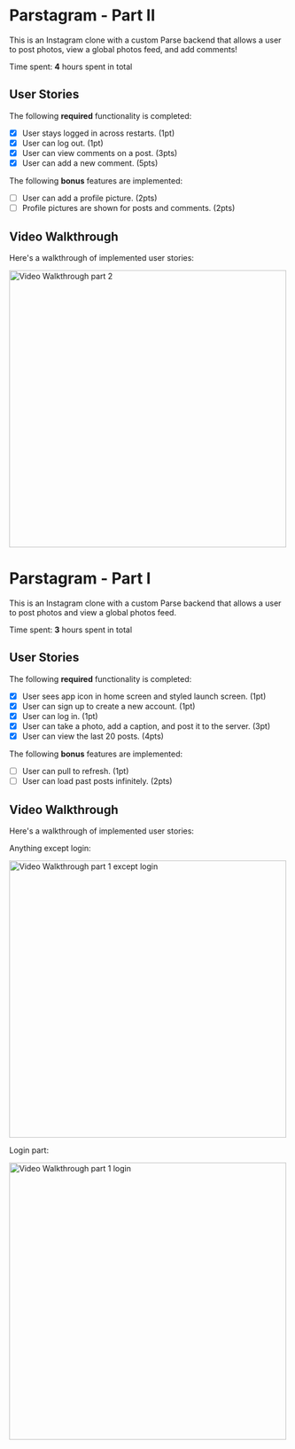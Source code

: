 # Parstagram - Part II

This is an Instagram clone with a custom Parse backend that allows a user to post photos, view a global photos feed, and add comments!

Time spent: **4** hours spent in total

## User Stories

The following **required** functionality is completed:

- [x] User stays logged in across restarts. (1pt)
- [x] User can log out. (1pt)
- [x] User can view comments on a post. (3pts)
- [x] User can add a new comment. (5pts)

The following **bonus** features are implemented:

- [ ] User can add a profile picture. (2pts)
- [ ] Profile pictures are shown for posts and comments. (2pts)

## Video Walkthrough

Here's a walkthrough of implemented user stories:

<img src='https://github.com/mialsy/iOS_insta/blob/main/res/ezgif-4-556a780b3195.gif' title='Video Walkthrough part 2' width='500' alt='Video Walkthrough part 2' />

# Parstagram - Part I

This is an Instagram clone with a custom Parse backend that allows a user to post photos and view a global photos feed.

Time spent: **3** hours spent in total

## User Stories

The following **required** functionality is completed:

- [x] User sees app icon in home screen and styled launch screen. (1pt)
- [x] User can sign up to create a new account. (1pt)
- [x] User can log in. (1pt)
- [x] User can take a photo, add a caption, and post it to the server. (3pt)
- [x] User can view the last 20 posts. (4pts)

The following **bonus** features are implemented:

- [ ] User can pull to refresh. (1pt)
- [ ] User can load past posts infinitely. (2pts)

## Video Walkthrough

Here's a walkthrough of implemented user stories:

Anything except login:

<img src='https://github.com/mialsy/iOS_insta/blob/main/res/ezgif-3-96271c3e4c1a.gif' title='Video Walkthrough part 1 except login' width='500' alt='Video Walkthrough part 1 except login' />

Login part:

<img src='https://github.com/mialsy/iOS_insta/blob/main/res/ezgif-3-86159e6e9574.gif' title='Video Walkthrough part 1 login' width='500' alt='Video Walkthrough part 1 login' />
